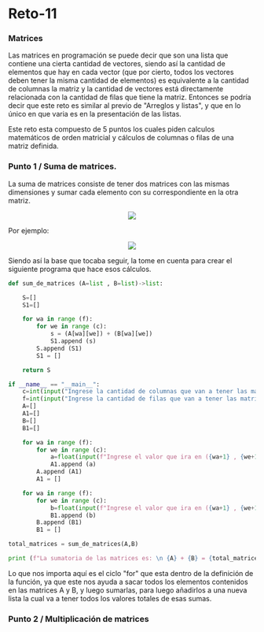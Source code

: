 # Reto-11
### Matrices

Las matrices en programación se puede decir que son una lista que contiene una cierta cantidad de vectores, siendo así la cantidad de elementos que hay en cada vector (que por cierto, todos los vectores deben tener la misma cantidad de elementos) es equivalente a la cantidad de columnas la matriz y la cantidad de vectores está directamente relacionada con la cantidad de filas que tiene la matriz. Entonces se podría decir que este reto es similar al previo de "Arreglos y listas", y que en lo único en que varia es en la presentación de las listas.

Este reto esta compuesto de 5 puntos los cuales piden calculos matemáticos de orden matricial y cálculos de columnas o filas de una matriz definida.

### Punto 1 / Suma de matrices.
La suma de matrices consiste de tener dos matrices con las mismas dimensiones y sumar cada elemento con su correspondiente en la otra matriz.
<p align="center">
<img src="https://github.com/user-attachments/assets/b5b66a6e-a471-4e8d-95a2-80a8256faf34" />
</p
  
Por ejemplo:

<p align="center">
<img src="https://github.com/user-attachments/assets/f5302493-5993-42a2-97de-29f09ab2e04d" />
</p

Siendo así la base que tocaba seguir, la tome en cuenta para crear el siguiente programa que hace esos cálculos.
```py
def sum_de_matrices (A=list , B=list)->list:

    S=[]
    S1=[]

    for wa in range (f):
        for we in range (c):
            s = (A[wa][we]) + (B[wa][we])
            S1.append (s)
        S.append (S1)
        S1 = []

    return S

if __name__ == "__main__":
    c=int(input("Ingrese la cantidad de columnas que van a tener las matrices: "))
    f=int(input("Ingrese la cantidad de filas que van a tener las matrices: "))
    A=[]
    A1=[]
    B=[]
    B1=[]

    for wa in range (f):
        for we in range (c):
            a=float(input(f"Ingrese el valor que ira en ({wa+1} , {we+1}) en la matriz A: "))
            A1.append (a)
        A.append (A1)
        A1 = []

    for wa in range (f):
        for we in range (c):
            b=float(input(f"Ingrese el valor que ira en ({wa+1} , {we+1}) en la matriz B: "))
            B1.append (b)
        B.append (B1)
        B1 = []

total_matrices = sum_de_matrices(A,B)

print (f"La sumatoria de las matrices es: \n {A} + {B} = {total_matrices}")
```

Lo que nos importa aquí es el ciclo "for" que esta dentro de la definición de la función, ya que este nos ayuda a sacar todos los elementos contenidos en las matrices A y B, y luego sumarlas, para luego añadirlos a una nueva lista la cual va a tener todos los valores totales de esas sumas.

### Punto 2 / Multiplicación de matrices
